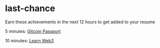 # last-chance
Earn these achievements in the next 12 hours to get added to your resume

5 minutes:
[Gitcoin Passport](https://passport.gitcoin.co/)


10 minutes:
[Learn Web3](https://learnweb3.io/)
